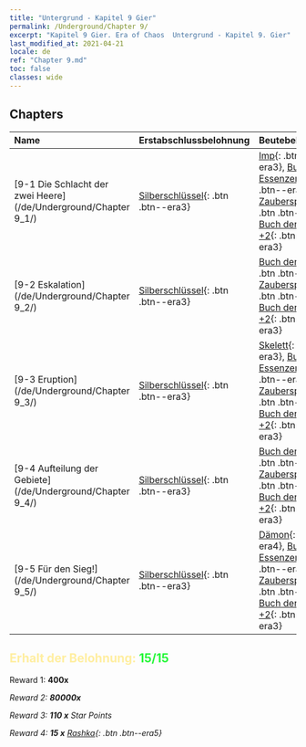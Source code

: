 ```yaml
---
title: "Untergrund - Kapitel 9 Gier"
permalink: /Underground/Chapter 9/
excerpt: "Kapitel 9 Gier. Era of Chaos  Untergrund - Kapitel 9. Gier"
last_modified_at: 2021-04-21
locale: de
ref: "Chapter 9.md"
toc: false
classes: wide
---
```


## Chapters

  | Name |  Erstabschlussbelohnung | Beutebelohnung |
  |:------------|:------------|:------------| 
  | [9-1 Die Schlacht der zwei Heere](/de/Underground/Chapter 9_1/) | [Silberschlüssel](/de/Items/con_693/){: .btn .btn--era3} | [Imp](/de/Items/unt_226/){: .btn .btn--era3}, [Buch der Essenzen](/de/Items/mat_39/){: .btn .btn--era4}, [Zauberspruchrollen](/de/Items/con_694/){: .btn .btn--era3}, [Buch der Waffen +2](/de/Items/mat_32/){: .btn .btn--era3} |
  | [9-2 Eskalation](/de/Underground/Chapter 9_2/) | [Silberschlüssel](/de/Items/con_693/){: .btn .btn--era3} | [Buch der Essenzen](/de/Items/mat_39/){: .btn .btn--era4}, [Zauberspruchrollen](/de/Items/con_694/){: .btn .btn--era3}, [Buch der Waffen +2](/de/Items/mat_32/){: .btn .btn--era3} |
  | [9-3 Eruption](/de/Underground/Chapter 9_3/) | [Silberschlüssel](/de/Items/con_693/){: .btn .btn--era3} | [Skelett](/de/Items/unt_208/){: .btn .btn--era3}, [Buch der Essenzen](/de/Items/mat_39/){: .btn .btn--era4}, [Zauberspruchrollen](/de/Items/con_694/){: .btn .btn--era3}, [Buch der Waffen +2](/de/Items/mat_32/){: .btn .btn--era3} |
  | [9-4 Aufteilung der Gebiete](/de/Underground/Chapter 9_4/) | [Silberschlüssel](/de/Items/con_693/){: .btn .btn--era3} | [Buch der Essenzen](/de/Items/mat_39/){: .btn .btn--era4}, [Zauberspruchrollen](/de/Items/con_694/){: .btn .btn--era3}, [Buch der Waffen +2](/de/Items/mat_32/){: .btn .btn--era3} |
  | [9-5 Für den Sieg!](/de/Underground/Chapter 9_5/) | [Silberschlüssel](/de/Items/con_693/){: .btn .btn--era3} | [Dämon](/de/Items/unt_229/){: .btn .btn--era4}, [Buch der Essenzen](/de/Items/mat_39/){: .btn .btn--era4}, [Zauberspruchrollen](/de/Items/con_694/){: .btn .btn--era3}, [Buch der Waffen +2](/de/Items/mat_32/){: .btn .btn--era3} |


## <span style="color: #ffeea0">Erhalt der Belohnung: </span><span style="color: #27f73a">15/15</span>

 Reward 1:  **400x** <i class="fas fa-gem"/>

 Reward 2:  **80000x** <i class="fas fa-coins"/>

 Reward 3: **110 x** Star Points

 Reward 4: **15 x** [Rashka](/de/Items/her_384/){: .btn .btn--era5}

